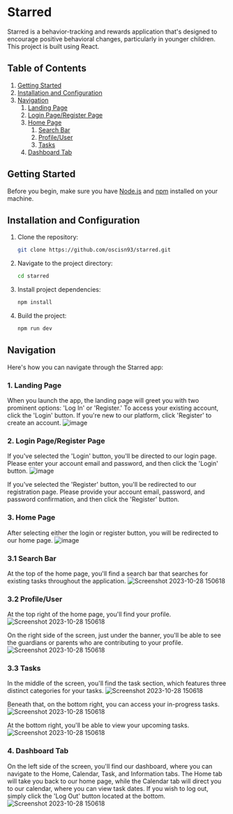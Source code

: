 # Starred

Starred is a behavior-tracking and rewards application that's designed to encourage positive behavioral changes, particularly in younger children. This project is built using React.

## Table of Contents

<!--ts-->
1. [Getting Started](#getting-started)
2. [Installation and Configuration](#installation-and-configuration)
3. [Navigation](#navigation)
   1. [Landing Page](#1-landing-page)
   2. [Login Page/Register Page](#2-login-pageregister-page)
   3. [Home Page](#3-home-page)
      1. [Search Bar](#31-search-bar)
      2. [Profile/User](#32-profileuser)
      3. [Tasks](#33-tasks)
   4. [Dashboard Tab](#4-dashboard-tab)
<!--te-->

## Getting Started

Before you begin, make sure you have [Node.js](https://nodejs.org/) and [npm](https://www.npmjs.com/) installed on your machine.

## Installation and Configuration

1. Clone the repository:

   ```bash
   git clone https://github.com/oscisn93/starred.git
   ```

2. Navigate to the project directory:

   ```bash
   cd starred
   ```

3. Install project dependencies:

   ```bash
   npm install
   ```

4. Build the project:

   ```bash
   npm run dev
   ```

## Navigation
Here's how you can navigate through the Starred app:

### 1. Landing Page
When you launch the app, the landing page will greet you with two prominent options: 'Log In' or 'Register.' To access your existing account, click the 'Login' button. If you're new to our platform, click 'Register' to create an account.
![image](https://github.com/oscisn93/starred/assets/55215498/05b37c95-3d3d-425e-bf0d-97a09792462a)

### 2. Login Page/Register Page

If you've selected the 'Login' button, you'll be directed to our login page. Please enter your account email and password, and then click the 'Login' button.
![image](https://github.com/oscisn93/starred/assets/55215498/584818e6-8633-4449-af7a-945d78f5b18e)

If you've selected the 'Register' button, you'll be redirected to our registration page. Please provide your account email, password, and password confirmation, and then click the 'Register' button.

### 3. Home Page

After selecting either the login or register button, you will be redirected to our home page.
![image](https://github.com/oscisn93/starred/assets/55215498/db2ffc6c-b650-4b2b-9a03-679e9c5fa7ef)

### 3.1 Search Bar

At the top of the home page, you'll find a search bar that searches for existing tasks throughout the application.
![Screenshot 2023-10-28 150618](https://github.com/oscisn93/starred/assets/55215498/1d602270-b105-4f99-83ad-cfd266433c0f)

### 3.2 Profile/User

At the top right of the home page, you'll find your profile.
![Screenshot 2023-10-28 150618](https://github.com/oscisn93/starred/assets/55215498/2b2516c1-1456-4df6-9731-a5ff484316e8)

On the right side of the screen, just under the banner, you'll be able to see the guardians or parents who are contributing to your profile.
![Screenshot 2023-10-28 150618](https://github.com/oscisn93/starred/assets/55215498/42a352b9-60bf-4e65-a0b4-27e7a1bb37c7)

### 3.3 Tasks
In the middle of the screen, you'll find the task section, which features three distinct categories for your tasks.
![Screenshot 2023-10-28 150618](https://github.com/oscisn93/starred/assets/55215498/ddd4ca8e-1ea8-49d6-831a-b8b5f56d70e3)

Beneath that, on the bottom right, you can access your in-progress tasks.
![Screenshot 2023-10-28 150618](https://github.com/oscisn93/starred/assets/55215498/fc597031-94d3-44b3-9081-ee1846e7d832)

At the bottom right, you'll be able to view your upcoming tasks.
![Screenshot 2023-10-28 150618](https://github.com/oscisn93/starred/assets/55215498/82f584be-7441-48a5-a1c1-fc8832da9615)

### 4. Dashboard Tab

On the left side of the screen, you'll find our dashboard, where you can navigate to the Home, Calendar, Task, and Information tabs. The Home tab will take you back to our home page, while the Calendar tab will direct you to our calendar, where you can view task dates. If you wish to log out, simply click the 'Log Out' button located at the bottom.
![Screenshot 2023-10-28 150618](https://github.com/oscisn93/starred/assets/55215498/be5cbfa8-68ad-4086-ab56-12ac5a725399)














   

